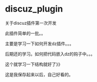 # discuz_plugin
关于discuz插件第一次开发

此插件简单的一批。。

主要是学习一下如何开发dz插件。。。

后期还的学习。如何把代码嵌入dz的钩子中。。。

这个就学习一下结构就好了》》

这是我保存起来以后，自己好看的。
